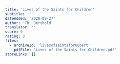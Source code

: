 ```yaml
---
title: 'Lives of the Saints for Children'
subtitle: ''
dateAdded: '2020-09-27'
author: 'Th. Berthold'
translator: ''
score: 0
rating: 0
files:
  - archiveId: 'livesofsaintsfor00bert'
    pdfFile: 'Lives of the Saints for Children.pdf'
storeLinks: []
---
```



